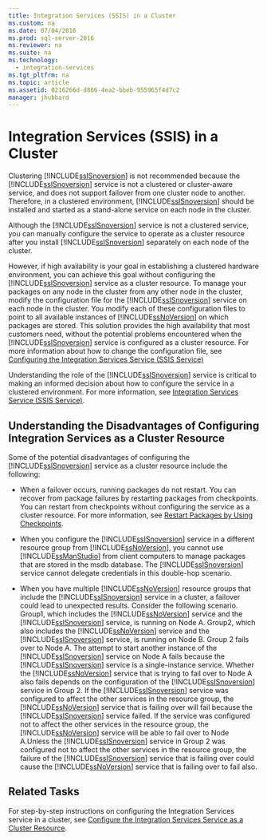 ```yaml
---
title: Integration Services (SSIS) in a Cluster
ms.custom: na
ms.date: 07/04/2016
ms.prod: sql-server-2016
ms.reviewer: na
ms.suite: na
ms.technology: 
  - integration-services
ms.tgt_pltfrm: na
ms.topic: article
ms.assetid: 0216266d-d866-4ea2-bbeb-955965f4d7c2
manager: jhubbard
---
```

# Integration Services (SSIS) in a Cluster
Clustering [!INCLUDE[ssISnoversion](../../Topics/TopicNameContainA/includes/ssISnoversion_md.md)] is not recommended because the [!INCLUDE[ssISnoversion](../../Topics/TopicNameContainA/includes/ssISnoversion_md.md)] service is not a clustered or cluster-aware service, and does not support failover from one cluster node to another. Therefore, in a clustered environment, [!INCLUDE[ssISnoversion](../../Topics/TopicNameContainA/includes/ssISnoversion_md.md)] should be installed and started as a stand-alone service on each node in the cluster.  
  
 Although the [!INCLUDE[ssISnoversion](../../Topics/TopicNameContainA/includes/ssISnoversion_md.md)] service is not a clustered service, you can manually configure the service to operate as a cluster resource after you install [!INCLUDE[ssISnoversion](../../Topics/TopicNameContainA/includes/ssISnoversion_md.md)] separately on each node of the cluster.  
  
 However, if high availability is your goal in establishing a clustered hardware environment, you can achieve this goal without configuring the [!INCLUDE[ssISnoversion](../../Topics/TopicNameContainA/includes/ssISnoversion_md.md)] service as a cluster resource.  To manage your packages on any node in the cluster from any other node in the cluster, modify the configuration file for the [!INCLUDE[ssISnoversion](../../Topics/TopicNameContainA/includes/ssISnoversion_md.md)] service on each node in the cluster. You modify each of these configuration files to point to all available instances of [!INCLUDE[ssNoVersion](../../Topics/TopicNameContainA/includes/ssNoVersion_md.md)] on which packages are stored. This solution provides the high availability that most customers need, without the potential problems encountered when the [!INCLUDE[ssISnoversion](../../Topics/TopicNameContainA/includes/ssISnoversion_md.md)] service is configured as a cluster resource. For more information about how to change the configuration file, see [Configuring the Integration Services Service (SSIS Service)](../../Topics/TopicNameNotContainA/Configuring-the-Integration-Services-Service--SSIS-Service-.md)  
  
 Understanding the role of the [!INCLUDE[ssISnoversion](../../Topics/TopicNameContainA/includes/ssISnoversion_md.md)] service is critical to making an informed decision about how to configure the service in a clustered environment. For more information, see [Integration Services Service (SSIS Service)](../../Topics/TopicNameNotContainA/Integration-Services-Service--SSIS-Service-.md).  
  
## Understanding the Disadvantages of Configuring Integration Services as a Cluster Resource  
 Some of the potential disadvantages of configuring the [!INCLUDE[ssISnoversion](../../Topics/TopicNameContainA/includes/ssISnoversion_md.md)] service as a cluster resource include the following:  
  
-   When a failover occurs, running packages do not restart. You can recover from package failures by restarting packages from checkpoints. You can restart from checkpoints without configuring the service as a cluster resource. For more information, see [Restart Packages by Using Checkpoints](../../Topics/TopicNameNotContainA/Restart-Packages-by-Using-Checkpoints.md).  
  
-   When you configure the [!INCLUDE[ssISnoversion](../../Topics/TopicNameContainA/includes/ssISnoversion_md.md)] service in a different resource group from [!INCLUDE[ssNoVersion](../../Topics/TopicNameContainA/includes/ssNoVersion_md.md)], you cannot use [!INCLUDE[ssManStudio](../../Topics/TopicNameContainA/includes/ssManStudio_md.md)] from client computers to manage packages that are stored in the msdb database. The [!INCLUDE[ssISnoversion](../../Topics/TopicNameContainA/includes/ssISnoversion_md.md)] service cannot delegate credentials in this double-hop scenario.  
  
-   When you have multiple [!INCLUDE[ssNoVersion](../../Topics/TopicNameContainA/includes/ssNoVersion_md.md)] resource groups that include the [!INCLUDE[ssISnoversion](../../Topics/TopicNameContainA/includes/ssISnoversion_md.md)] service in a cluster, a failover could lead to unexpected results. Consider the following scenario. Group1, which includes the [!INCLUDE[ssNoVersion](../../Topics/TopicNameContainA/includes/ssNoVersion_md.md)] service and the [!INCLUDE[ssISnoversion](../../Topics/TopicNameContainA/includes/ssISnoversion_md.md)] service, is running on Node A. Group2, which also includes the [!INCLUDE[ssNoVersion](../../Topics/TopicNameContainA/includes/ssNoVersion_md.md)] service and the [!INCLUDE[ssISnoversion](../../Topics/TopicNameContainA/includes/ssISnoversion_md.md)] service, is running on Node B. Group 2 fails over to Node A. The attempt to start another instance of the [!INCLUDE[ssISnoversion](../../Topics/TopicNameContainA/includes/ssISnoversion_md.md)] service on Node A fails because the [!INCLUDE[ssISnoversion](../../Topics/TopicNameContainA/includes/ssISnoversion_md.md)] service is a single-instance service. Whether the [!INCLUDE[ssNoVersion](../../Topics/TopicNameContainA/includes/ssNoVersion_md.md)] service that is trying to fail over to Node A also fails depends on the configuration of the [!INCLUDE[ssISnoversion](../../Topics/TopicNameContainA/includes/ssISnoversion_md.md)] service in Group 2. If the [!INCLUDE[ssISnoversion](../../Topics/TopicNameContainA/includes/ssISnoversion_md.md)] service was configured to affect the other services in the resource group, the [!INCLUDE[ssNoVersion](../../Topics/TopicNameContainA/includes/ssNoVersion_md.md)] service that is failing over will fail because the [!INCLUDE[ssISnoversion](../../Topics/TopicNameContainA/includes/ssISnoversion_md.md)] service failed. If the service was configured not to affect the other services in the resource group, the [!INCLUDE[ssNoVersion](../../Topics/TopicNameContainA/includes/ssNoVersion_md.md)] service will be able to fail over to Node A.Unless the [!INCLUDE[ssISnoversion](../../Topics/TopicNameContainA/includes/ssISnoversion_md.md)] service in Group 2 was configured not to affect the other services in the resource group, the failure of the [!INCLUDE[ssISnoversion](../../Topics/TopicNameContainA/includes/ssISnoversion_md.md)] service that is failing over could cause the [!INCLUDE[ssNoVersion](../../Topics/TopicNameContainA/includes/ssNoVersion_md.md)] service that is failing over to fail also.  
  
## Related Tasks  
 For step-by-step instructions on configuring the Integration Services service in a cluster, see [Configure the Integration Services Service as a Cluster Resource](../../Topics/TopicNameContainA/Configure-the-Integration-Services-Service-as-a-Cluster-Resource.md).